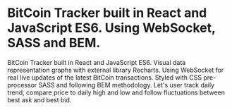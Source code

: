 # BitCoin Tracker built in React and JavaScript ES6. Using WebSocket, SASS and BEM.

BitCoin Tracker built in React and JavaScript ES6. Visual data representation graphs with external library Recharts. Using WebSocket for real live updates of the latest BitCoin transactions. Styled with CSS pre-processor SASS and following BEM methodology. Let's user track daily trend, compare price to daily high and low and follow fluctuations between best ask and best bid.
